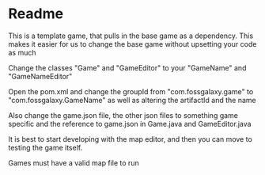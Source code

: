 # Readme

This is a template game, that pulls in the base game as a dependency. This makes it easier for us to change
the base game without upsetting your code as much

Change the classes "Game" and "GameEditor" to your "GameName" and "GameNameEditor"

Open the pom.xml and change the groupId from "com.fossgalaxy.game" to "com.fossgalaxy.GameName" as well as altering the
artifactId and the name

Also change the game.json file, the other json files to something game specific and the reference to game.json in
Game.java and GameEditor.java

It is best to start developing with the map editor, and then you can move to testing the game itself.

Games must have a valid map file to run